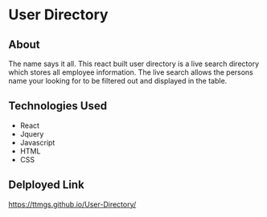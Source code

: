 # User Directory

## About
The name says it all. This react built user directory is a live search directory which stores all employee information. The live search allows the persons name your looking for to be filtered out and displayed in the table.

## Technologies Used
- React
- Jquery
- Javascript
- HTML
- CSS

## Delployed Link
https://ttmgs.github.io/User-Directory/
